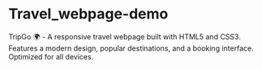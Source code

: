 # Travel_webpage-demo
 TripGo 🌍 - A responsive travel webpage built with HTML5 and CSS3. Features a modern design, popular destinations, and a booking interface. Optimized for all devices.
